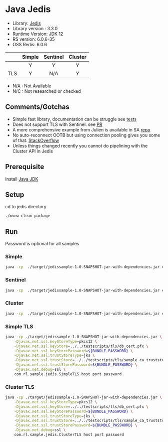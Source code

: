  # Java Jedis 
* Library: [Jedis](https://github.com/xetorthio/jedis)
* Library version : 3.3.0
* Runtime Version: JDK 12
* RS version: 6.0.6-35
* OSS Redis: 6.0.6

|     | Simple | Sentinel| Cluster|
|:--- |:---:   |:---:    |:---:   |
|     | Y      | Y       | Y      |
| TLS | Y      | N/A     | Y      |

* N/A : Not Available
* N/C : Not researched or checked

## Comments/Gotchas
* Simple fast library, documentation can be struggle see [tests](https://github.com/xetorthio/jedis/tree/master/src/test/java/redis/clients/jedis/tests)
* Does not support TLS with Sentinel. see [PR](https://github.com/xetorthio/jedis/pull/2024)
* A more comprehensive example from Julien is available in SA [repo](https://github.com/Redislabs-Solution-Architects/redconn)
* No auto-reconnect OOTB but using connection pooling gives you some of that. [StackOverflow](https://stackoverflow.com/questions/18107146/reconnection-to-redis-after-reboot)
* Unless things changed recently you cannot do pipelining with the Cluster API in Jedis


## Prerequisite
Install [Java JDK](https://openjdk.java.net/install/index.html
)
## Setup
cd to jedis directory
```bash
./mvnw clean package
```

## Run
Password is optional for all samples

### Simple
```bash
java -cp  ./target/jedissample-1.0-SNAPSHOT-jar-with-dependencies.jar com.rl.sample.jedis.Simple host port password
```

### Sentinel
```bash
java -cp  ./target/jedissample-1.0-SNAPSHOT-jar-with-dependencies.jar com.rl.sample.jedis.Sentinel  host port service password
```

### Cluster
```bash
java -cp  ./target/jedissample-1.0-SNAPSHOT-jar-with-dependencies.jar com.rl.sample.jedis.Cluster  host port password
```

### Simple TLS
```bash
java -cp ./target/jedissample-1.0-SNAPSHOT-jar-with-dependencies.jar \
    -Djavax.net.ssl.keyStoreType=pkcs12 \
    -Djavax.net.ssl.keyStore=../../testscripts/tls/db_cert.pfx \
    -Djavax.net.ssl.keyStorePassword=${BUNDLE_PASSWORD} \
    -Djavax.net.ssl.trustStoreType=jks \
    -Djavax.net.ssl.trustStore=../../testscripts/tls/sample_ca_truststore.jks \
    -Djavax.net.ssl.trustStorePassword=${BUNDLE_PASSWORD} \
    -Djavax.net.debug=ssl \
    com.rl.sample.jedis.SimpleTLS host port password
```

### Cluster TLS
```bash
java -cp ./target/jedissample-1.0-SNAPSHOT-jar-with-dependencies.jar \
    -Djavax.net.ssl.keyStoreType=pkcs12 \
    -Djavax.net.ssl.keyStore=../../testscripts/tls/db_cert.pfx \
    -Djavax.net.ssl.keyStorePassword=${BUNDLE_PASSWORD} \
    -Djavax.net.ssl.trustStoreType=jks \
    -Djavax.net.ssl.trustStore=../../testscripts/tls/sample_ca_truststore.jks \
    -Djavax.net.ssl.trustStorePassword=${BUNDLE_PASSWORD} \
    -Djavax.net.debug=ssl \
    com.rl.sample.jedis.ClusterTLS host port password
 ```
